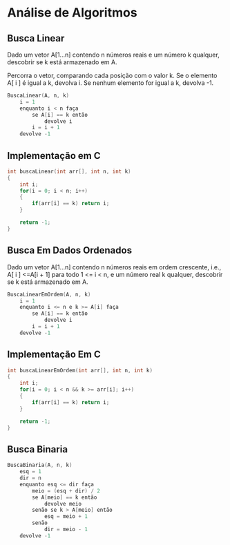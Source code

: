 # Análise de Algoritmos

## Busca Linear

Dado um vetor A[1...n] contendo n números reais e um número k qualquer, descobrir se k está armazenado em A.

Percorra o vetor, comparando cada posição com o valor k.
Se o elemento A[ i ] é igual a k, devolva i. Se nenhum elemento for igual a k, devolva -1.

```c
BuscaLinear(A, n, k)
    i = 1
    enquanto i < n faça
        se A[i] == k então
            devolve i
        i = i + 1
    devolve -1

```

## Implementação em C

```c
int buscaLinear(int arr[], int n, int k)
{
    int i;
    for(i = 0; i < n; i++)
    {
        if(arr[i] == k) return i;
    }

    return -1;
}
```

## Busca Em Dados Ordenados

Dado um vetor A[1...n] contendo n números reais em ordem crescente, i.e., A[ i ] <=A[i + 1] para todo 1 <= i < n, e um número real k qualquer, descobrir se k está armazenado em A.

```c
BuscaLinearEmOrdem(A, n, k)
    i = 1
    enquanto i <= n e k >= A[i] faça
        se A[i] == k então
            devolve i
        i = i + 1
    devolve -1
```

## Implementação Em C

```c
int buscaLinearEmOrdem(int arr[], int n, int k)
{
    int i;
    for(i = 0; i < n && k >= arr[i]; i++)
    {
        if(arr[i] == k) return i;
    }

    return -1;
}
```

## Busca Binaria

```c
BuscaBinaria(A, n, k)
    esq = 1
    dir = n
    enquanto esq <= dir faça
        meio = (esq + dir) / 2
        se A[meio] == k então
            devolve meio
        senão se k > A[meio] então
            esq = meio + 1
        senão
            dir = meio - 1
    devolve -1

```
